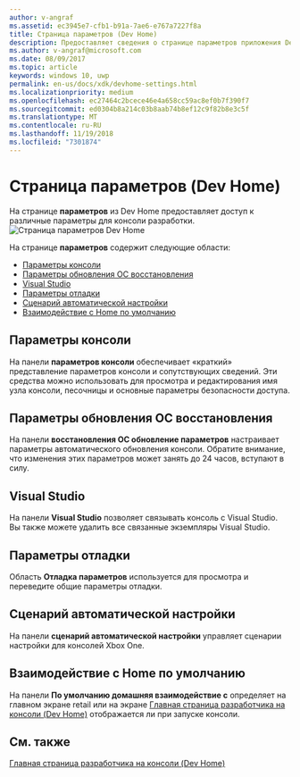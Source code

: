 ```yaml
---
author: v-angraf
ms.assetid: ec3945e7-cfb1-b91a-7ae6-e767a7227f8a
title: Страница параметров (Dev Home)
description: Предоставляет сведения о странице параметров приложения Dev Home для Xbox One.
ms.author: v-angraf@microsoft.com
ms.date: 08/09/2017
ms.topic: article
keywords: windows 10, uwp
permalink: en-us/docs/xdk/devhome-settings.html
ms.localizationpriority: medium
ms.openlocfilehash: ec27464c2bcece46e4a658cc59ac8ef0b7f390f7
ms.sourcegitcommit: ed0304b8a214c03b8aab74b8ef12c9f82b8e3c5f
ms.translationtype: MT
ms.contentlocale: ru-RU
ms.lasthandoff: 11/19/2018
ms.locfileid: "7301874"
---
```

# <a name="settings-page-dev-home"></a>Страница параметров (Dev Home)
   
  
На странице **параметров** из Dev Home предоставляет доступ к различные параметры для консоли разработки.   
 ![Страница параметров Dev Home](images/devhome_settings.png)   
  
На странице **параметров** содержит следующие области:   
 
   *  [Параметры консоли](#ID4EEB)  
   *  [Параметры обновления ОС восстановления](#ID4EOB)  
   *  [Visual Studio](#ID4EYB)  
   *  [Параметры отладки](#ID4ECC)  
   *  [Сценарий автоматической настройки](#ID4EMC)  
   *  [Взаимодействие с Home по умолчанию](#ID4E3C)  

 
<a id="ID4EEB"></a>

   

## <a name="console-settings"></a>Параметры консоли  
   
  
На панели **параметров консоли** обеспечивает «краткий» представление параметров консоли и сопутствующих сведений. Эти средства можно использовать для просмотра и редактирования имя узла консоли, песочницы и основные параметры безопасности доступа.   
  
<a id="ID4EOB"></a>

   

## <a name="os-recovery-update-settings"></a>Параметры обновления ОС восстановления  
   
  
На панели **восстановления ОС обновление параметров** настраивает параметры автоматического обновления консоли. Обратите внимание, что изменения этих параметров может занять до 24 часов, вступают в силу.   
  
<a id="ID4EYB"></a>

   

## <a name="visual-studio"></a>Visual Studio  
   
  
На панели **Visual Studio** позволяет связывать консоль с Visual Studio. Вы также можете удалить все связанные экземпляры Visual Studio.   
  
<a id="ID4ECC"></a>

   

## <a name="debug-settings"></a>Параметры отладки  
   
  
Область **Отладка параметров** используется для просмотра и переведите общие параметры отладки.   
  
<a id="ID4EMC"></a>

   

## <a name="unattended-script-configuration"></a>Сценарий автоматической настройки  
   
  
На панели **сценарий автоматической настройки** управляет сценарии настройки для консолей Xbox One.   
  
<a id="ID4E3C"></a>

   

## <a name="default-home-experience"></a>Взаимодействие с Home по умолчанию  
   
  
На панели **По умолчанию домашняя взаимодействие с** определяет на главном экране retail или на экране [Главная страница разработчика на консоли (Dev Home)](dev-home.md) отображается ли при запуске консоли.   
  
<a id="ID4EJD"></a>

   

## <a name="see-also"></a>См. также  
 [Главная страница разработчика на консоли (Dev Home)](dev-home.md)

  